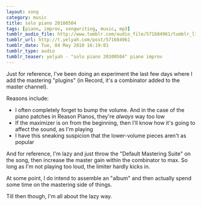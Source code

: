 ```yaml
---
layout: song
category: music
title: solo piano 20100504
tags: [piano, improv, songwriting, music, mp3]
tumblr_audio_file: http://www.tumblr.com/audio_file/571684961/tumblr_l1wz7piRtN1qzo4ep
tumblr_url: http://t.yelyah.com/post/571684961
tumblr_date: Tue, 04 May 2010 16:19:01
tumblr_type: audio
tumblr_teaser: yelyah - "solo piano 20100504" piano improv
---
```

Just for reference, I've been doing an experiment the last few days where I add the mastering "plugins" (in Record, it's a combinator added to the master channel).

Reasons include:

* I often completely forget to bump the volume. And in the case of the piano patches in Reason Pianos, they're *always* way too low
* If the maximizer is on from the beginning, then I'll know how it's going to affect the sound, as I'm playing
* I have this sneaking suspicion that the lower-volume pieces aren't as popular

And for reference, I'm lazy and just throw the "Default Mastering Suite" on the song, then increase the master gain within the combinator to max. So long as I'm not playing too loud, the limiter hardly kicks in.

At some point, I do intend to assemble an "album" and then actually spend some time on the mastering side of things.

Till then though, I'm all about the lazy way.
